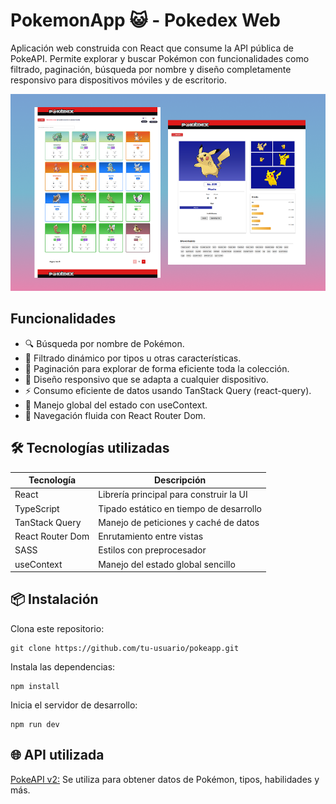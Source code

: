 # PokemonApp 😺 - Pokedex Web

Aplicación web construida con React que consume la API pública de PokeAPI. Permite explorar y buscar Pokémon con funcionalidades como filtrado, paginación, búsqueda por nombre y diseño completamente responsivo para dispositivos móviles y de escritorio.

<img
  alt="Pokedex app"
  src="./src/assets/img/screenshots/cover.png" 
/>

## Funcionalidades
* 🔍 Búsqueda por nombre de Pokémon.
* 🧪 Filtrado dinámico por tipos u otras características.
* 📄 Paginación para explorar de forma eficiente toda la colección.
* 📱 Diseño responsivo que se adapta a cualquier dispositivo.
* ⚡️ Consumo eficiente de datos usando TanStack Query (react-query).
* 🎯 Manejo global del estado con useContext.
* 🧭 Navegación fluida con React Router Dom.

## 🛠️ Tecnologías utilizadas

| Tecnología         | Descripción                                         |
|--------------------|-----------------------------------------------------|
| React              | Librería principal para construir la UI             |
| TypeScript         | Tipado estático en tiempo de desarrollo             |
| TanStack Query     | Manejo de peticiones y caché de datos               |
| React Router Dom   | Enrutamiento entre vistas                           |
| SASS               | Estilos con preprocesador                           |
| useContext         | Manejo del estado global sencillo                   |

## 📦 Instalación
Clona este repositorio:
```
git clone https://github.com/tu-usuario/pokeapp.git
```

Instala las dependencias:
```
npm install
```

Inicia el servidor de desarrollo:
```
npm run dev
```

## 🌐 API utilizada

<a href="https://pokeapi.co">PokeAPI v2:</a>
Se utiliza para obtener datos de Pokémon, tipos, habilidades y más.


